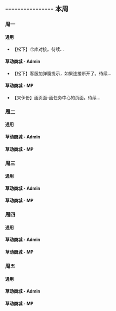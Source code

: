 ## ---------------- 本周

### 周一
#### 通用
* 【松下】仓库对接。待续...
#### 草动商城 - Admin
* 【松下】客服加弹窗提示，如果连接断开了。待续...
#### 草动商城 - MP
* 【来伊份】画页面-画任务中心的页面。待续...

### 周二
#### 通用
#### 草动商城 - Admin
#### 草动商城 - MP

### 周三
#### 通用
#### 草动商城 - Admin
#### 草动商城 - MP

### 周四
#### 通用
#### 草动商城 - Admin
#### 草动商城 - MP

### 周五
#### 通用
#### 草动商城 - Admin
#### 草动商城 - MP
